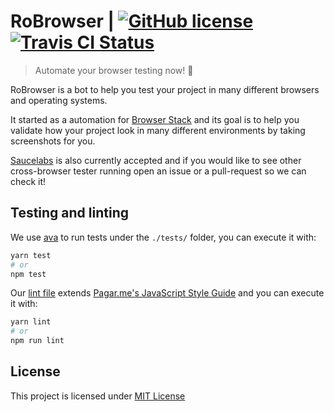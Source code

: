 # RoBrowser | [![GitHub license](https://img.shields.io/github/license/mashape/apistatus.svg)](https://github.com/pagarme/robrowser/blob/master/LICENSE) [![Travis CI Status](https://travis-ci.org/pagarme/robrowser.svg?branch=master)](https://travis-ci.org/pagarme/robrowser)
> Automate your browser testing now! 🤖

RoBrowser is a bot to help you test your project in many different browsers and operating systems.

It started as a automation for [Browser Stack](https://www.browserstack.com) and its goal is to help you validate how your project look in many different environments by taking screenshots for you.

[Saucelabs](https://saucelabs.com/) is also currently accepted and if you would like to see other cross-browser tester running open an issue or a pull-request so we can check it! 

## Testing and linting

We use [ava](https://github.com/avajs/ava) to run tests under the `./tests/` folder, you can execute it with:

```sh
yarn test
# or
npm test
```

Our [lint file](.eslintrc) extends [Pagar.me's JavaScript Style Guide](https://github.com/pagarme/javascript-style-guide) and you can execute it with:

```sh
yarn lint
# or
npm run lint
```

## License

This project is licensed under [MIT License](./LICENSE)